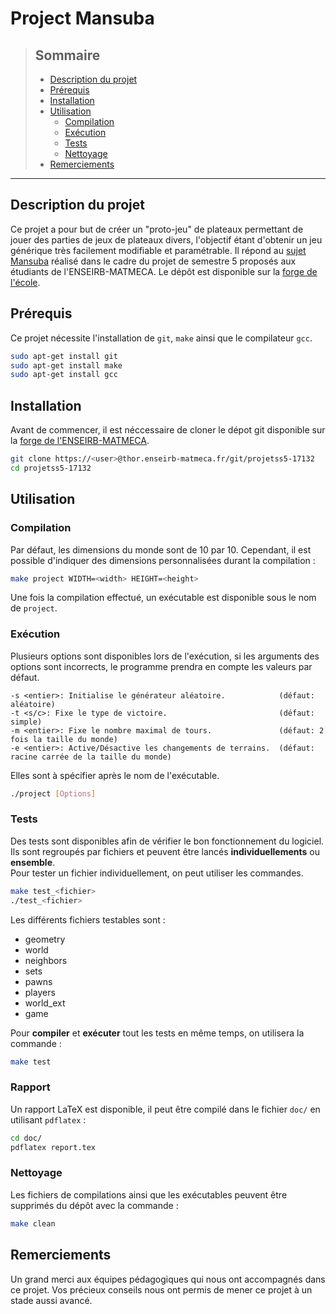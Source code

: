 # Project Mansuba


>## Sommaire
>
>- [Description du projet](#description-du-projet)
>- [Prérequis](#prérequis)
>- [Installation](#installation)
>- [Utilisation](#utilisation)
>    - [Compilation](#compilation)
>    - [Exécution](#execution)
>    - [Tests](#tests)
>    - [Nettoyage](#nettoyage)
>- [Remerciements](#tests)

---


## Description du projet

Ce projet a pour but de créer un "proto-jeu" de plateaux permettant de jouer des parties de jeux de plateaux divers, l'objectif étant d'obtenir un jeu générique très facilement modifiable et paramétrable.
Il répond au [sujet Mansuba](https://www.labri.fr/perso/renault/working/teaching/projets/2022-23-S5-Mansuba.php) réalisé dans le cadre du projet de semestre 5 proposés aux étudiants de l'ENSEIRB-MATMECA.
Le dépôt est disponible sur la [forge de l'école](
https://thor.enseirb-matmeca.fr/ruby/projects/projetss5).


## Prérequis

Ce projet nécessite l'installation de `git`, `make` ainsi que le compilateur `gcc`.
```sh
sudo apt-get install git
sudo apt-get install make
sudo apt-get install gcc
```


## Installation

Avant de commencer, il est néccessaire de cloner le dépot git disponible sur la [forge de l'ENSEIRB-MATMECA](https://thor.enseirb-matmeca.fr/).
```sh
git clone https://<user>@thor.enseirb-matmeca.fr/git/projetss5-17132
cd projetss5-17132
```


## Utilisation


### Compilation

Par défaut, les dimensions du monde sont de 10 par 10. Cependant, il est possible d'indiquer des dimensions personnalisées durant la compilation :
```sh
make project WIDTH=<width> HEIGHT=<height>
```
Une fois la compilation effectué, un exécutable est disponible sous le nom de `project`.


### Exécution

Plusieurs options sont disponibles lors de l'exécution, si les arguments des options sont incorrects, le programme prendra en compte les valeurs par défaut.
```
-s <entier>: Initialise le générateur aléatoire.            (défaut: aléatoire)
-t <s/c>: Fixe le type de victoire.                         (défaut: simple)
-m <entier>: Fixe le nombre maximal de tours.               (défaut: 2 fois la taille du monde)
-e <entier>: Active/Désactive les changements de terrains.  (défaut: racine carrée de la taille du monde)
```

Elles sont à spécifier après le nom de l'exécutable.
```sh
./project [Options]
```


### Tests

Des tests sont disponibles afin de vérifier le bon fonctionnement du logiciel. Ils sont regroupés par fichiers et peuvent être lancés **individuellements** ou **ensemble**. \
Pour tester un fichier individuellement, on peut utiliser les commandes.
```sh
make test_<fichier>
./test_<fichier>
```
Les différents fichiers testables sont :
- geometry
- world
- neighbors
- sets
- pawns
- players
- world_ext
- game

Pour **compiler** et **exécuter** tout les tests en même temps, on utilisera la commande :
```sh
make test
```

### Rapport

Un rapport LaTeX est disponible, il peut être compilé dans le fichier `doc/` en utilisant `pdflatex` :
```sh
cd doc/
pdflatex report.tex
```

### Nettoyage

Les fichiers de compilations ainsi que les exécutables peuvent être supprimés du dépôt avec la commande :
```sh
make clean
```

## Remerciements

Un grand merci aux équipes pédagogiques qui nous ont accompagnés dans ce projet. Vos précieux conseils nous ont permis de mener ce projet à un stade aussi avancé.
